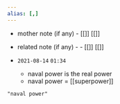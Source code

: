 ```yaml
---
alias: [,]
---
```

- mother note (if any)
		- [[]] [[]]
- related note (if any) -
		- [[]] [[]]


- `2021-08-14`  `01:34`
	- naval power is the real power
	- naval power = [[superpower]]

```query
"naval power"
```
